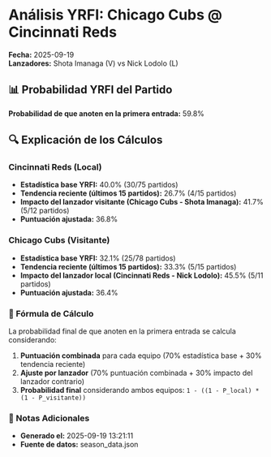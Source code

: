 # Análisis YRFI: Chicago Cubs @ Cincinnati Reds

**Fecha:** 2025-09-19  
**Lanzadores:** Shota Imanaga (V) vs Nick Lodolo (L)

## 📊 Probabilidad YRFI del Partido

**Probabilidad de que anoten en la primera entrada:** 59.8%

## 🔍 Explicación de los Cálculos

### Cincinnati Reds (Local)
- **Estadística base YRFI:** 40.0% (30/75 partidos)
- **Tendencia reciente (últimos 15 partidos):** 26.7% (4/15 partidos)
- **Impacto del lanzador visitante (Chicago Cubs - Shota Imanaga):** 41.7% (5/12 partidos)
- **Puntuación ajustada:** 36.8%

### Chicago Cubs (Visitante)
- **Estadística base YRFI:** 32.1% (25/78 partidos)
- **Tendencia reciente (últimos 15 partidos):** 33.3% (5/15 partidos)
- **Impacto del lanzador local (Cincinnati Reds - Nick Lodolo):** 45.5% (5/11 partidos)
- **Puntuación ajustada:** 36.4%

### 📝 Fórmula de Cálculo

La probabilidad final de que anoten en la primera entrada se calcula considerando:
1. **Puntuación combinada** para cada equipo (70% estadística base + 30% tendencia reciente)
2. **Ajuste por lanzador** (70% puntuación combinada + 30% impacto del lanzador contrario)
3. **Probabilidad final** considerando ambos equipos: `1 - ((1 - P_local) * (1 - P_visitante))`

### 📌 Notas Adicionales

- **Generado el:** 2025-09-19 13:21:11
- **Fuente de datos:** season_data.json
